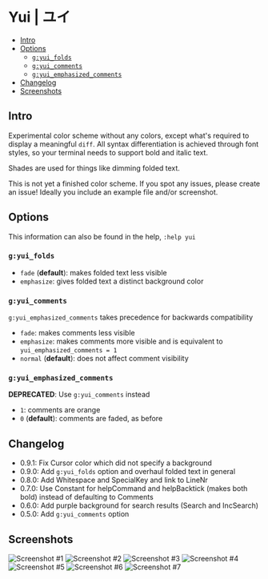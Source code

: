 # Yui | ユイ
<!-- vim-markdown-toc GFM -->

* [Intro](#intro)
* [Options](#options)
    * [`g:yui_folds`](#gyui_folds)
    * [`g:yui_comments`](#gyui_comments)
    * [`g:yui_emphasized_comments`](#gyui_emphasized_comments)
* [Changelog](#changelog)
* [Screenshots](#screenshots)

<!-- vim-markdown-toc -->

## Intro

Experimental color scheme without any colors, except what's required to display a meaningful `diff`.
All syntax differentiation is achieved through font styles, so your terminal needs to support bold and italic text.

Shades are used for things like dimming folded text.

This is not yet a finished color scheme. If you spot any issues, please create an issue! Ideally you include an example file and/or screenshot.

## Options

This information can also be found in the help, `:help yui`

### `g:yui_folds`

- `fade` (**default**): makes folded text less visible
- `emphasize`: gives folded text a distinct background color

### `g:yui_comments`

`g:yui_emphasized_comments` takes precedence for backwards compatibility

- `fade`: makes comments less visible
- `emphasize`: makes comments more visible and is equivalent to `yui_emphasized_comments = 1`
- `normal` (**default**): does not affect comment visibility

### `g:yui_emphasized_comments`

**DEPRECATED**: Use `g:yui_comments` instead

- `1`: comments are orange
- `0` (**default**): comments are faded, as before

## Changelog

- 0.9.1: Fix Cursor color which did not specify a background
- 0.9.0: Add `g:yui_folds` option and overhaul folded text in general
- 0.8.0: Add Whitespace and SpecialKey and link to LineNr
- 0.7.0: Use Constant for helpCommand and helpBacktick (makes both bold)
  instead of defaulting to Comments
- 0.6.0: Add purple background for search results (Search and IncSearch)
- 0.5.0: Add `g:yui_comments` option

## Screenshots

![Screenshot #1](./screenshots/yui_1.png)
![Screenshot #2](./screenshots/yui_2.png)
![Screenshot #3](./screenshots/yui_3.png)
![Screenshot #4](./screenshots/yui_4.png)
![Screenshot #5](./screenshots/yui_5.png)
![Screenshot #6](./screenshots/yui_6.png)
![Screenshot #7](./screenshots/yui_7.png)
